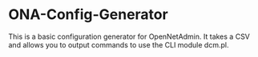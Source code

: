 # ONA-Config-Generator
This is a basic configuration generator for OpenNetAdmin. It takes a CSV and allows you to output commands to use the CLI module dcm.pl.
